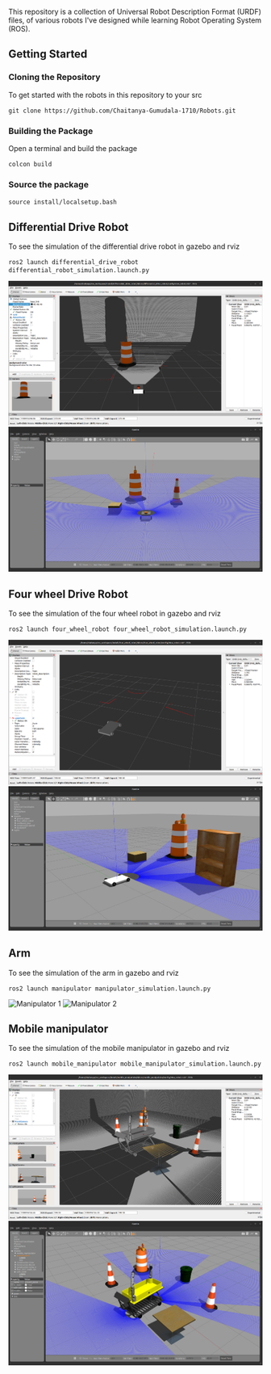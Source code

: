 This repository is a collection of Universal Robot Description Format (URDF) files, of various robots I've designed while learning Robot Operating System (ROS).
## Getting Started

### Cloning the Repository

To get started with the robots in this repository to your src
```
git clone https://github.com/Chaitanya-Gumudala-1710/Robots.git
```
### Building the Package
Open a terminal and build the package
```
colcon build
```

### Source the package
```
source install/localsetup.bash
```
## Differential Drive Robot
To see the simulation of the differential drive robot in gazebo and rviz
```
ros2 launch differential_drive_robot differential_robot_simulation.launch.py 
```
![Differential Drive Robot_1](differential_drive_robot/images/differential_drive_robot_rviz.png)
![Differential Drive Robot_2](differential_drive_robot/images/differential_drive_robot_gazebo.png)

## Four wheel Drive Robot
To see the simulation of the four wheel robot in gazebo and rviz
```
ros2 launch four_wheel_robot four_wheel_robot_simulation.launch.py 
```
![Four Wheel Robot 1](four_wheel_robot/images/four_wheel_robot_rviz.png)
![Four Wheel Robot 2](four_wheel_robot/images/four_wheel_robot_gazebo.png)

## Arm
To see the simulation of the arm in gazebo and rviz
```
ros2 launch manipulator manipulator_simulation.launch.py 
```
![Manipulator 1](manipulator/images/manipulator.png)
![Manipulator 2](manipulator/images/manipulator.png)

## Mobile manipulator
To see the simulation of the mobile manipulator  in gazebo and rviz
```
ros2 launch mobile_manipulator mobile_manipulator_simulation.launch.py 
```
![Mobile Manipulator 1](mobile_manipulator/images/mobile_manipulator_rviz.png)
![Mobile Manipulator 2](mobile_manipulator/images/mobile_manipulator_gazebo.png)
